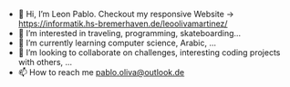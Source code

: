 - 👋 Hi, I’m Leon Pablo. Checkout my responsive Website -> https://informatik.hs-bremerhaven.de/leoolivamartinez/
- 👀 I’m interested in traveling, programming, skateboarding...
- 🌱 I’m currently learning computer science, Arabic, ...
- 💞️ I’m looking to collaborate on challenges, interesting coding projects with others, ...
- 📫 How to reach me pablo.oliva@outlook.de

<!---
calzonee/calzonee is a ✨ special ✨ repository because its `README.md` (this file) appears on your GitHub profile.
You can click the Preview link to take a look at your changes.
--->
